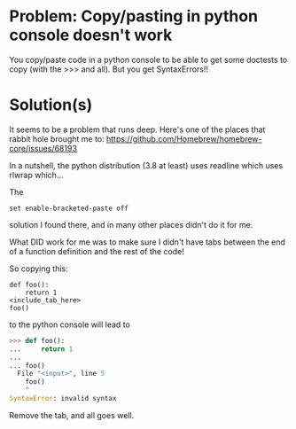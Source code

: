 # Problem: Copy/pasting in python console doesn't work

You copy/paste code in a python console to be able to get some doctests to copy (with the >>> and all). 
But you get SyntaxErrors!!

# Solution(s)

It seems to be a problem that runs deep. 
Here's one of the places that rabbit hole brought me to: https://github.com/Homebrew/homebrew-core/issues/68193

In a nutshell, the python distribution (3.8 at least) uses readline which uses rlwrap which...

The

```
set enable-bracketed-paste off
```

solution I found there, and in many other places didn't do it for me.

What DID work for me was to make sure I didn't have tabs between the end of a function definition and the rest of the code!

So copying this:

```
def foo():
    return 1
<include_tab_here>
foo()
```

to the python console will lead to

```python
>>> def foo():
...     return 1
...
... foo()
  File "<input>", line 5
    foo()
    ^
SyntaxError: invalid syntax
```

Remove the tab, and all goes well.
